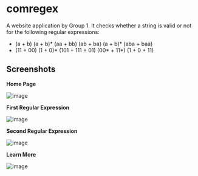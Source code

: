 # comregex 

A website application by Group 1. It checks whether a string is valid or not for the following regular expressions: 
- (a + b) (a + b)* (aa + bb) (ab + ba) (a + b)* (aba + baa)
- (11 + 00) (1 + 0)* (101 + 111 + 01) (00* + 11*) (1 + 0 + 11)

## Screenshots
**Home Page**


![image](https://cdn.discordapp.com/attachments/983766141128290315/994070116067188777/unknown.png)


**First Regular Expression**


![image](https://cdn.discordapp.com/attachments/983766141128290315/993513513827962991/unknown.png)


**Second Regular Expression**


![image](https://cdn.discordapp.com/attachments/983766141128290315/993513745160605737/unknown.png)


**Learn More**


![image](https://cdn.discordapp.com/attachments/983766141128290315/993531671745925120/unknown.png)

